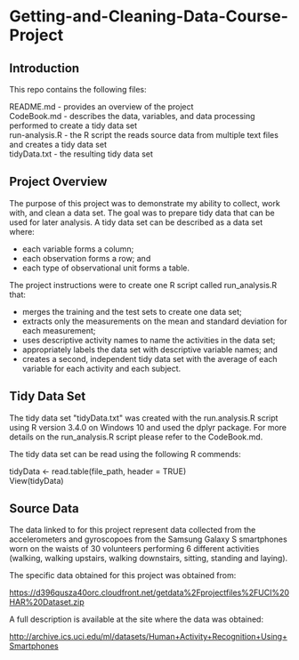 # Getting-and-Cleaning-Data-Course-Project

## Introduction

This repo contains the following files:

README.md - provides an overview of the project  
CodeBook.md - describes the data, variables, and data processing performed to create a tidy data set  
run-analysis.R - the R script the reads source data from multiple text files and creates a tidy data set  
tidyData.txt - the resulting tidy data set  

## Project Overview

The purpose of this project was to demonstrate my ability to collect, work with, and clean a data set. The goal was to prepare tidy data that can be used for later analysis. A tidy data set can be described as a data set where:  
  - each variable forms a column;  
  - each observation forms a row; and  
  - each type of observational unit forms a table.  

The project instructions were to create one R script called run_analysis.R that:  

  - merges the training and the test sets to create one data set;    
  - extracts only the measurements on the mean and standard deviation for each measurement;    
  - uses descriptive activity names to name the activities in the data set;    
  - appropriately labels the data set with descriptive variable names; and    
  - creates a second, independent tidy data set with the average of each variable for each activity and each subject.    

## Tidy Data Set

The tidy data set "tidyData.txt" was created with the run.analysis.R script using R version 3.4.0 on Windows 10 and used the dplyr package. For more details on the run_analysis.R script please refer to the CodeBook.md.

The tidy data set can be read using the following R commends:

tidyData <- read.table(file_path, header = TRUE)  
View(tidyData)

## Source Data

The data linked to for this project represent data collected from the accelerometers and gyroscopoes from the Samsung Galaxy S smartphones worn on the waists of 30 volunteers performing 6 different activities (walking, walking upstairs, walking downstairs, sitting, standing and laying).  

The specific data obtained for this project was obtained from:

https://d396qusza40orc.cloudfront.net/getdata%2Fprojectfiles%2FUCI%20HAR%20Dataset.zip

A full description is available at the site where the data was obtained:

http://archive.ics.uci.edu/ml/datasets/Human+Activity+Recognition+Using+Smartphones
